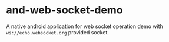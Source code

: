 # and-web-socket-demo

A native android application for web socket operation demo with `ws://echo.websocket.org` provided socket.
